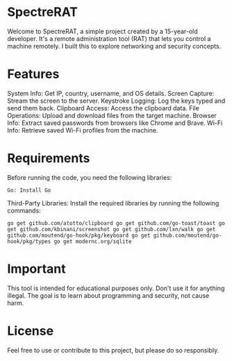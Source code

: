 # SpectreRAT
Welcome to SpectreRAT, a simple project created by a 15-year-old developer. It's a remote administration tool (RAT) that lets you control a machine remotely. I built this to explore networking and security concepts.

# Features
System Info: Get IP, country, username, and OS details.
Screen Capture: Stream the screen to the server.
Keystroke Logging: Log the keys typed and send them back.
Clipboard Access: Access the clipboard data.
File Operations: Upload and download files from the target machine.
Browser Info: Extract saved passwords from browsers like Chrome and Brave.
Wi-Fi Info: Retrieve saved Wi-Fi profiles from the machine.
# Requirements
Before running the code, you need the following libraries:

`Go: Install Go`

Third-Party Libraries: Install the required libraries by running the following commands:

`go get github.com/atotto/clipboard
go get github.com/go-toast/toast
go get github.com/kbinani/screenshot
go get github.com/lxn/walk
go get github.com/moutend/go-hook/pkg/keyboard
go get github.com/moutend/go-hook/pkg/types
go get modernc.org/sqlite`

# Important
This tool is intended for educational purposes only. Don't use it for anything illegal. The goal is to learn about programming and security, not cause harm.

# License
Feel free to use or contribute to this project, but please do so responsibly.
